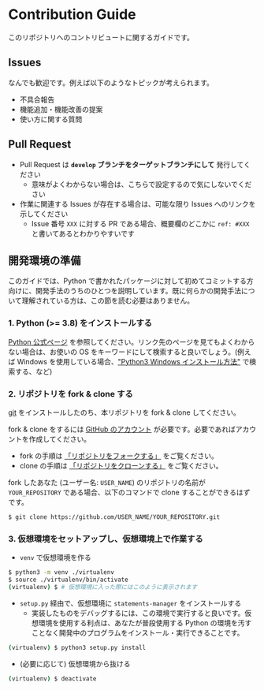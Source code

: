 # Contribution Guide

このリポジトリへのコントリビュートに関するガイドです。

## Issues

なんでも歓迎です。例えば以下のようなトピックが考えられます。

- 不具合報告
- 機能追加・機能改善の提案
- 使い方に関する質問

## Pull Request

- Pull Request は **`develop` ブランチをターゲットブランチにして** 発行してください
  - 意味がよくわからない場合は、こちらで設定するので気にしないでください
- 作業に関連する Issues が存在する場合は、可能な限り Issues へのリンクを示してください
  - Issue 番号 `XXX` に対する PR である場合、概要欄のどこかに `ref: #XXX` と書いてあるとわかりやすいです

## 開発環境の準備

このガイドでは、Python で書かれたパッケージに対して初めてコミットする方向けに、開発手法のうちのひとつを説明しています。既に何らかの開発手法について理解されている方は、この節を読む必要はありません。

### 1. Python (>= 3.8) をインストールする

[Python 公式ページ](https://www.python.org/downloads/) を参照してください。リンク先のページを見てもよくわからない場合は、お使いの OS をキーワードにして検索すると良いでしょう。(例えば Windows を使用している場合、["Python3 Windows インストール方法"](https://www.google.com/search?channel=fs&client=ubuntu&q=Python3+Windows+%E3%82%A4%E3%83%B3%E3%82%B9%E3%83%88%E3%83%BC%E3%83%AB%E6%96%B9%E6%B3%95) で検索する、など)

### 2. リポジトリを fork & clone する

[git](https://git-scm.com/downloads) をインストールしたのち、本リポジトリを fork & clone してください。

fork & clone をするには [GitHub のアカウント](https://github.com/) が必要です。必要であればアカウントを作成してください。

- fork の手順は [「リポジトリをフォークする」](https://docs.github.com/ja/github/getting-started-with-github/quickstart/fork-a-repo) をご覧ください。
- clone の手順は [「リポジトリをクローンする」](https://docs.github.com/ja/github/creating-cloning-and-archiving-repositories/cloning-a-repository-from-github/cloning-a-repository) をご覧ください。

fork したあなた (ユーザー名: `USER_NAME`) のリポジトリの名前が `YOUR_REPOSITORY` である場合、以下のコマンドで clone することができるはずです。

```bash
$ git clone https://github.com/USER_NAME/YOUR_REPOSITORY.git
```

### 3. 仮想環境をセットアップし、仮想環境上で作業する

- `venv` で仮想環境を作る

```bash
$ python3 -m venv ./virtualenv
$ source ./virtualenv/bin/activate
(virtualenv) $ # 仮想環境に入った際にはこのように表示されます
```

- `setup.py` 経由で、仮想環境に `statements-manager` をインストールする
  - 実装したものをデバッグするには、この環境で実行すると良いです。仮想環境を使用する利点は、あなたが普段使用する Python の環境を汚すことなく開発中のプログラムをインストール・実行できることです。

```bash
(virtualenv) $ python3 setup.py install
```

- (必要に応じて) 仮想環境から抜ける

```bash
(virtualenv) $ deactivate
```
